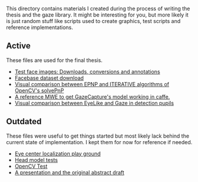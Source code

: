 This directory contains materials I created during the process of writing the
thesis and the gaze library. It might be interesting for you, but more likely
it is just random stuff like scripts used to create graphics, test scripts
and reference implementations.


## Active

These files are used for the final thesis.

- [Test face images: Downloads, conversions and annotations](pexels_face_images)
- [Facebase dataset download](facebase_data)
- [Visual comparison between EPNP and ITERATIVE algorithms of OpenCV's solvePnP](solvePnPcomparison)
- [A reference MWE to get GazeCapture's model working in caffe.](caffe-test)
- [Visual comparison between EyeLike and Gaze in detection pupils](pupil_detection_comparison)


## Outdated

These files were useful to get things started but most likely lack behind the
current state of implementation. I kept them for now for reference if needed.

- [Eye center localization play ground](eye_center)
- [Head model tests](head_models)
- [OpenCV Test](OpenCVTest)
- [A presentation and the original abstract draft](related_materials)

